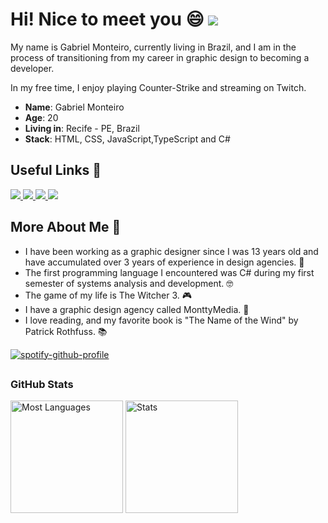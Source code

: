 # Hi! Nice to meet you 😄 ![](https://komarev.com/ghpvc/?username=oMntty&style=for-the-badge)

My name is Gabriel Monteiro, currently living in Brazil, and I am in the process of transitioning from my career in graphic design to becoming a developer.

In my free time, I enjoy playing Counter-Strike and streaming on Twitch.

* **Name**: Gabriel Monteiro
* **Age**: 20
* **Living in**: Recife - PE, Brazil
* **Stack**: HTML, CSS, JavaScript,TypeScript and C#

## Useful Links 📍

<div>
    <a target='_blank' href="https://www.instagram.com/monntt.g/">
        <img src="https://img.shields.io/badge/Instagram-E4405F?style=for-the-badge&logo=instagram&logoColor=white">
    </a>
   <a target='_blank' href="https://twitter.com/monntt_g">
        <img src="https://img.shields.io/badge/Twitter-1DA1F2?style=for-the-badge&logo=twitter&logoColor=white">
    </a>
    <a target='_blank' href="https://www.linkedin.com/in/gabriel-monteiro-7048b9216/">
        <img src="https://img.shields.io/badge/LinkedIn-0077B5?style=for-the-badge&logo=linkedin&logoColor=white">
    </a>
  <a target='_blank' href="https://www.behance.net/monttymedia">
        <img src="https://img.shields.io/badge/behance-1de9b6?style=for-the-badge&logo=Behance&logoColor=white">
    </a>
</div>

## More About Me 🤝

* I have been working as a graphic designer since I was 13 years old and have accumulated over 3 years of experience in design agencies. 💭
* The first programming language I encountered was C# during my first semester of systems analysis and development. 🤓
* The game of my life is The Witcher 3. 🎮
* I have a graphic design agency called MonttyMedia. 🎥
* I love reading, and my favorite book is "The Name of the Wind" by Patrick Rothfuss. 📚

[![spotify-github-profile](https://spotify-github-profile.vercel.app/api/view?uid=biel_luks&cover_image=true&theme=natemoo-re&show_offline=false&background_color=121212&interchange=false&bar_color=53b14f&bar_color_cover=true)](https://spotify-github-profile.vercel.app/api/view?uid=biel_luks&redirect=true)
## <h3 align="left">GitHub Stats</h3>
<div align="left">
  
  <img height="180em" src="https://github-readme-stats.vercel.app/api/top-langs/?username=makis-san&theme=chartreuse-dark&title_color=fff&text_color=fff&layout=compact&langs_count=7&hide_border=true" alt="Most Languages" />
  
  <img height="180em" src="https://github-readme-stats.vercel.app/api?username=makis-san&show_icons=true&theme=chartreuse-dark&title_color=fff&text_color=fff&hide_border=true&count_private=true" alt="Stats" />
  

</div>
